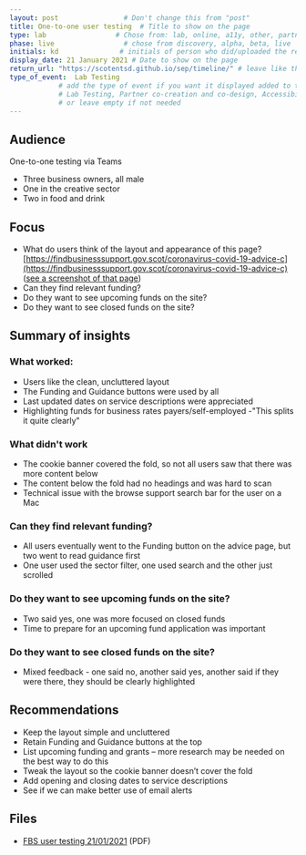 ```yaml
---
layout: post                # Don't change this from "post"
title: One-to-one user testing  # Title to show on the page
type: lab                 # Chose from: lab, online, a11y, other, partner
phase: live                 # chose from discovery, alpha, beta, live
initials: kd               # initials of person who did/uploaded the research
display_date: 21 January 2021 # Date to show on the page
return_url: "https://scotentsd.github.io/sep/timeline/" # leave like this         
type_of_event:  Lab Testing          
            # add the type of event if you want it displayed added to the heading when the post if clicked on
            # Lab Testing, Partner co-creation and co-design, Accessibility, Online research and testing, Events, F2F and testing
            # or leave empty if not needed
---
```

## Audience
One-to-one testing via Teams

- Three business owners, all male
- One in the creative sector
- Two in food and drink

## Focus
- What do users think of the layout and appearance of this page? [https://findbusinesssupport.gov.scot/coronavirus-covid-19-advice-c](https://findbusinesssupport.gov.scot/coronavirus-covid-19-advice-c) ([see a screenshot of that page](/sep/files/httpsfindbusinesssupport.gov.scotcoronavirus-covid-19-advice-c.jpg))
- Can they find relevant funding?
- Do they want to see upcoming funds on the site?
- Do they want to see closed funds on the site?

## Summary of insights

### What worked:
- Users like the clean, uncluttered layout
- The Funding and Guidance buttons were used by all
- Last updated dates on service descriptions were appreciated
- Highlighting funds for business rates payers/self-employed -"This splits it quite clearly"

### What didn't work
- The cookie banner covered the fold, so not all users saw that there was more content below​
- The content below the fold had no headings and was hard to scan
- Technical issue with the browse support search bar for the user on a Mac

### Can they find relevant funding?
- All users eventually went to the Funding button on the advice page, but two went to read guidance first
- One user used the sector filter, one used search and the other just scrolled

### Do they want to see upcoming funds on the site?
- Two said yes, one was more focused on closed funds
- Time to prepare for an upcoming fund application was important

### Do they want to see closed funds on the site?
- Mixed feedback - one said no, another said yes, another said if they were there, they should be clearly highlighted

## Recommendations
- Keep the layout simple and uncluttered
- Retain Funding and Guidance buttons at the top
- List upcoming funding and grants – more research may be needed on the best way to do this
- Tweak the layout so the cookie banner doesn’t cover the fold
- Add opening and closing dates to service descriptions
- See if we can make better use of email alerts

## Files
- [FBS user testing 21/01/2021](/sep/files/FBS_21_01_2021.pdf) (PDF)
